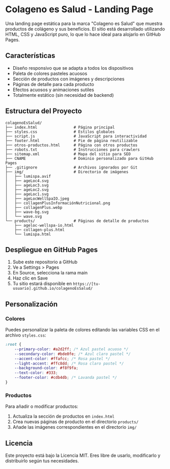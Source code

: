 # Colageno es Salud - Landing Page

Una landing page estática para la marca "Colageno es Salud" que muestra productos de colágeno y sus beneficios. El sitio está desarrollado utilizando HTML, CSS y JavaScript puro, lo que lo hace ideal para alojarlo en GitHub Pages.

## Características

- Diseño responsivo que se adapta a todos los dispositivos
- Paleta de colores pasteles acuosos
- Sección de productos con imágenes y descripciones
- Páginas de detalle para cada producto
- Efectos acuosos y animaciones sutiles
- Totalmente estático (sin necesidad de backend)

## Estructura del Proyecto

```
colagenoEsSalud/
├── index.html                # Página principal
├── styles.css                # Estilos globales
├── script.js                 # JavaScript para interactividad
├── footer.html               # Pie de página reutilizable
├── otros-productos.html      # Página con otros productos
├── robots.txt                # Instrucciones para crawlers
├── sitemap.xml               # Mapa del sitio para SEO
├── CNAME                     # Dominio personalizado para GitHub Pages
├── .gitignore                # Archivos ignorados por Git
├── img/                      # Directorio de imágenes
│   ├── lumispa.avif
│   ├── ageLoc4.svg
│   ├── ageLoc3.svg
│   ├── ageLoc2.svg
│   ├── ageLoc1.svg
│   ├── ageLocWellSpaIO.jpeg
│   ├── collagenPlusInformaciónNutricional.png
│   ├── collagenPlus.webp
│   ├── wave-bg.svg
│   └── wave.svg
└── products/                 # Páginas de detalle de productos
    ├── ageloc-wellspa-io.html
    ├── collagen-plus.html
    └── lumispa.html
```

## Despliegue en GitHub Pages

1. Sube este repositorio a GitHub
2. Ve a Settings > Pages
3. En Source, selecciona la rama main
4. Haz clic en Save
5. Tu sitio estará disponible en `https://[tu-usuario].github.io/colagenoEsSalud/`

## Personalización

### Colores
Puedes personalizar la paleta de colores editando las variables CSS en el archivo `styles.css`:

```css
:root {
    --primary-color: #a2d2ff; /* Azul pastel acuoso */
    --secondary-color: #bde0fe; /* Azul claro pastel */
    --accent-color: #ffafcc; /* Rosa pastel */
    --light-accent: #ffc8dd; /* Rosa claro pastel */
    --background-color: #f8f9fa;
    --text-color: #333;
    --footer-color: #cdb4db; /* Lavanda pastel */
}
```

### Productos
Para añadir o modificar productos:

1. Actualiza la sección de productos en `index.html`
2. Crea nuevas páginas de producto en el directorio `products/`
3. Añade las imágenes correspondientes en el directorio `img/`

## Licencia

Este proyecto está bajo la Licencia MIT. Eres libre de usarlo, modificarlo y distribuirlo según tus necesidades. 